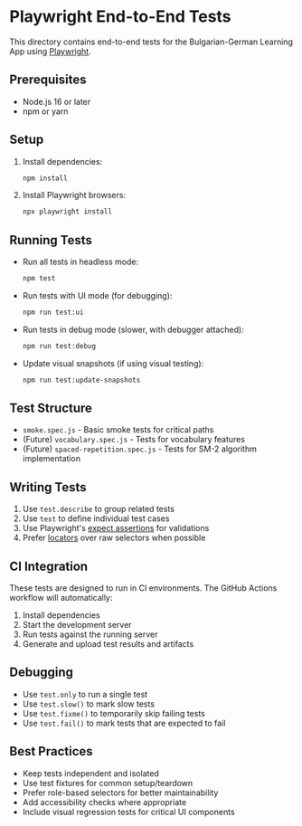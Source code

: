 # Playwright End-to-End Tests

This directory contains end-to-end tests for the Bulgarian-German Learning App using [Playwright](https://playwright.dev/).

## Prerequisites

- Node.js 16 or later
- npm or yarn

## Setup

1. Install dependencies:
   ```bash
   npm install
   ```

2. Install Playwright browsers:
   ```bash
   npx playwright install
   ```

## Running Tests

- Run all tests in headless mode:
  ```bash
  npm test
  ```

- Run tests with UI mode (for debugging):
  ```bash
  npm run test:ui
  ```

- Run tests in debug mode (slower, with debugger attached):
  ```bash
  npm run test:debug
  ```

- Update visual snapshots (if using visual testing):
  ```bash
  npm run test:update-snapshots
  ```

## Test Structure

- `smoke.spec.js` - Basic smoke tests for critical paths
- (Future) `vocabulary.spec.js` - Tests for vocabulary features
- (Future) `spaced-repetition.spec.js` - Tests for SM-2 algorithm implementation

## Writing Tests

1. Use `test.describe` to group related tests
2. Use `test` to define individual test cases
3. Use Playwright's [expect assertions](https://playwright.dev/docs/test-assertions) for validations
4. Prefer [locators](https://playwright.dev/docs/locators) over raw selectors when possible

## CI Integration

These tests are designed to run in CI environments. The GitHub Actions workflow will automatically:

1. Install dependencies
2. Start the development server
3. Run tests against the running server
4. Generate and upload test results and artifacts

## Debugging

- Use `test.only` to run a single test
- Use `test.slow()` to mark slow tests
- Use `test.fixme()` to temporarily skip failing tests
- Use `test.fail()` to mark tests that are expected to fail

## Best Practices

- Keep tests independent and isolated
- Use test fixtures for common setup/teardown
- Prefer role-based selectors for better maintainability
- Add accessibility checks where appropriate
- Include visual regression tests for critical UI components
